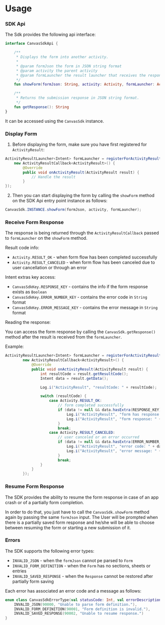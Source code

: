 # Usage

### SDK Api

The Sdk provides the following api interface:

```kotlin
interface CanvasSdkApi {

    /**
     * Displays the form into another activity.
     *
     * @param formJson the form in JSON string format
     * @param activity the parent activity
     * @param formLauncher the result launcher that receives the response
     */
    fun showForm(formJson: String, activity: Activity, formLauncher: ActivityResultLauncher<Intent>)

    /**
     * Returns the submission response in JSON string format.
     */
    fun getResponse(): String
}
```
It can be accessed using the `CanvasSdk` instance.

### Display Form

1. Before displaying the form, make sure you have first registered for `ActivityResult`:

```java
ActivityResultLauncher<Intent> formLauncher = registerForActivityResult(new ActivityResultContracts.StartActivityForResult(),
    new ActivityResultCallback<ActivityResult>() {
        @Override
        public void onActivityResult(ActivityResult result) {
            // Handle the result
        }
});
```
2. Then you can start displaying the form by calling the `showForm` method on the SDK Api entry point instance as follows:

```java
CanvasSdk.INSTANCE.showForm(formJson, activity, formLauncher);
```

### Receive Form Response

The response is being returned through the `ActivityResultCallback` passed to `formLauncher` on the `showForm` method.

Result code info:
- `Activity.RESULT_OK` - when form flow has been completed successfully
- `Activity.RESULT_CANCELED` - when form flow has been canceled due to user cancellation or through an error

Intent extras key access:
- `CanvasSdkKey.RESPONSE_KEY` - contains the info if the form response exists as `Boolean`
- `CanvasSdkKey.ERROR_NUMBER_KEY` - contains the error code in `String` format
- `CanvasSdkKey.ERROR_MESSAGE_KEY` - contains the error message in `String` format

Reading the response:

You can access the form response by calling the `CanvasSdk.getResponse()` method after the result is received from the `formLauncher`.

Example:

```java
ActivityResultLauncher<Intent> formLauncher = registerForActivityResult(new ActivityResultContracts.StartActivityForResult(),
        new ActivityResultCallback<ActivityResult>() {
            @Override
            public void onActivityResult(ActivityResult result) {
                int resultCode = result.getResultCode();
                Intent data = result.getData();

                Log.i("ActivityResult", "resultCode: " + resultCode);

                switch (resultCode) {
                    case Activity.RESULT_OK:
                        // form completed successfully
                        if (data != null && data.hasExtra(RESPONSE_KEY)) {
                            Log.i("ActivityResult", "form has response: " + data.getExtras().get(RESPONSE_KEY));
                            Log.i("ActivityResult", "form response: " + CanvasSdk.INSTANCE.getResponse());
                        }
                        break;
                    case Activity.RESULT_CANCELED:
                        // user canceled or an error occurred
                        if (data != null && data.hasExtra(ERROR_NUMBER_KEY) && data.hasExtra(ERROR_MESSAGE_KEY)) {
                            Log.i("ActivityResult", "error code: " + data.getExtras().get(ERROR_NUMBER_KEY));
                            Log.i("ActivityResult", "error message: " + data.getExtras().get(ERROR_MESSAGE_KEY));
                        }
                        break;
                }
            }
        });
```

### Resume Form Response

The SDK provides the ability to resume the form response in case of an app crash or of a partially form completion.

In order to do that, you just have to call the `CanvasSdk.showForm` method again by passing the same `formJson` input. The User will be prompted when there is a partially saved form response and he/she will be able to choose between resuming the form or starting a new submission of it.

### Errors

The SDK supports the following error types:
- `INVALID_JSON` - when the `formJson` cannot pe parsed to `Form`
- `INVALID_FORM_DEFINITION` - when the `Form` has no sections, sheets or entries
- `INVALID_SAVED_RESPONSE` - when the `Response` cannot be restored after partially form saving

Each error has associated an error code and a message as follows:

```kotlin
enum class CanvasSdkErrorType(val statusCode: Int, val errorDescription: String) {
    INVALID_JSON(90000, "Unable to parse form definition."),
    INVALID_FORM_DEFINITION(90001, "Form definition is invalid."),
    INVALID_SAVED_RESPONSE(90002, "Unable to resume response.")
}
```
